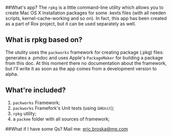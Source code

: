 ##What's app?
The `rpkg` is a little command-line utility which allows you to create  Mac OS X Installation packages for some .kexts files (with all needen scripts, kernel-cache-working and so on).
In fact, this app has been created as a part of Rox project, but it can be used separately as well.

## What is rpkg based on?
The utulity uses the `packworks` framework for creating package (.pkg) files:  generates a .pmdoc and uses Apple's `PackageMaker` for building a package from this doc.
At this moment there no documentation about the framework, but I'll write it as soon as the app comes from a development version to alpha.

## What're included?
1. `packworks` Framework;
2. `packworks` Framefork's Unit tests (using `GHUnit`);
3. `rpkg` utility;
4. a `packme` folder with all sources of framework;

##What if I have some Qs?
Mail me: eric.broska@me.com